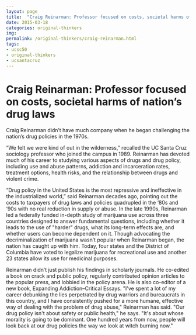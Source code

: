 ```yaml
---
layout: page
title:  "Craig Reinarman: Professor focused on costs, societal harms of nation’s drug laws"
date: 2015-03-18
categories: original-thinkers
img: 
permalink: /original-thinkers/craig-reinarman.html
tags: 
- ucsc50
- original-thinkers
- ucsantacruz
---
```


# Craig Reinarman: Professor focused on costs, societal harms of nation’s drug lawsCraig Reinarman didn’t have much company when he began challenging the nation’s drug policies in the 1970s. “We felt we were kind of out in the wilderness,” recalled the UC Santa Cruz sociology professor who joined the campus in 1989. Reinarman has devoted much of his career to studying various aspects of drugs and drug policy, including use and abuse patterns, addiction and incarceration rates, treatment options, health risks, and the relationship between drugs and violent crime.“Drug policy in the United States is the most repressive and ineffective in the industrialized world,” said Reinarman decades ago, pointing out the costs to taxpayers of drug laws and policies quadrupled in the ‘80s and ‘90s with no real reduction in supply or abuse. In the late 1990s, Reinarman led a federally funded in-depth study of marijuana use across three countries designed to answer fundamental questions, including whether it leads to the use of "harder" drugs, what its long-term effects are, and whether users can become dependent on it.Though advocating the decriminalization of marijuana wasn’t popular when Reinarman began, the nation has caught up with him. Today, four states and the District of Columbia have voted to legalize marijuana for recreational use and another 23 states allow its use for medicinal purposes. Reinarman didn’t just publish his findings in scholarly journals. He co-edited a book on crack and public policy, regularly contributed opinion articles to the popular press, and lobbied in the policy arena. He is also co-editor of a new book, Expanding Addiction–Critical Essays. "I've spent a lot of my career debunking the lies perpetrated by drug warriors and bureaucrats in this country, and I have consistently pushed for a more humane, effective way of dealing with the problem of drug abuse," Reinarman has said."Our drug policy isn't about safety or public health," he says. "It's about whose morality is going to be dominant. One hundred years from now, people will look back at our drug policies the way we look at witch burning now."
